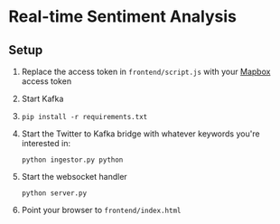 # Real-time Sentiment Analysis

## Setup

1. Replace the access token in `frontend/script.js` with your [Mapbox](https://www.mapbox.com/studio/account/tokens/)
access token

2. Start Kafka

3. ```
   pip install -r requirements.txt
   ```

4. Start the Twitter to Kafka bridge with whatever keywords you're interested in:
   ```
   python ingestor.py python
   ```

5. Start the websocket handler
   ```
   python server.py
   ```

6. Point your browser to `frontend/index.html`
